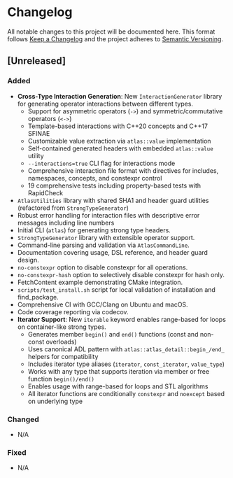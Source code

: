 # Changelog

All notable changes to this project will be documented here. This format follows [Keep a Changelog](https://keepachangelog.com/en/1.0.0/) and the project adheres to [Semantic Versioning](https://semver.org/).

## [Unreleased]

### Added
- **Cross-Type Interaction Generation**: New `InteractionGenerator` library for generating operator interactions between different types.
  - Support for asymmetric operators (`->`) and symmetric/commutative operators (`<->`)
  - Template-based interactions with C++20 concepts and C++17 SFINAE
  - Customizable value extraction via `atlas::value` implementation
  - Self-contained generated headers with embedded `atlas::value` utility
  - `--interactions=true` CLI flag for interactions mode
  - Comprehensive interaction file format with directives for includes, namespaces, concepts, and constexpr control
  - 19 comprehensive tests including property-based tests with RapidCheck
- `AtlasUtilities` library with shared SHA1 and header guard utilities (refactored from `StrongTypeGenerator`)
- Robust error handling for interaction files with descriptive error messages including line numbers
- Initial CLI (`atlas`) for generating strong type headers.
- `StrongTypeGenerator` library with extensible operator support.
- Command-line parsing and validation via `AtlasCommandLine`.
- Documentation covering usage, DSL reference, and header guard design.
- `no-constexpr` option to disable constexpr for all operations.
- `no-constexpr-hash` option to selectively disable constexpr for hash only.
- FetchContent example demonstrating CMake integration.
- `scripts/test_install.sh` script for local validation of installation and find_package.
- Comprehensive CI with GCC/Clang on Ubuntu and macOS.
- Code coverage reporting via codecov.
- **Iterator Support**: New `iterable` keyword enables range-based for loops on container-like strong types.
  - Generates member `begin()` and `end()` functions (const and non-const overloads)
  - Uses canonical ADL pattern with `atlas::atlas_detail::begin_/end_` helpers for compatibility
  - Includes iterator type aliases (`iterator`, `const_iterator`, `value_type`)
  - Works with any type that supports iteration via member or free function `begin()/end()`
  - Enables usage with range-based for loops and STL algorithms
  - All iterator functions are conditionally `constexpr` and `noexcept` based on underlying type

### Changed
- N/A

### Fixed
- N/A
